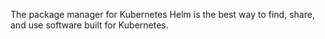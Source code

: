 The package manager for Kubernetes
Helm is the best way to find, share, and use software built for Kubernetes.
